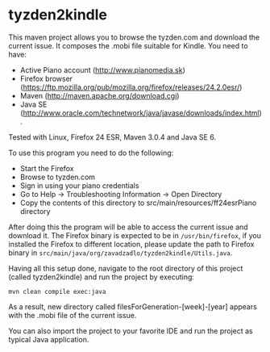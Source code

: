 tyzden2kindle
=============

This maven project allows you to browse the tyzden.com and download the current issue. It composes the .mobi file suitable for Kindle. You need to have:

- Active Piano account (http://www.pianomedia.sk)
- Firefox browser (https://ftp.mozilla.org/pub/mozilla.org/firefox/releases/24.2.0esr/)
- Maven (http://maven.apache.org/download.cgi)
- Java SE (http://www.oracle.com/technetwork/java/javase/downloads/index.html).

Tested with Linux, Firefox 24 ESR, Maven 3.0.4 and Java SE 6.

To use this program you need to do the following:

- Start the Firefox
- Browse to tyzden.com
- Sign in using your piano credentials
- Go to Help -> Troubleshooting Information -> Open Directory
- Copy the contents of this directory to src/main/resources/ff24esrPiano directory

After doing this the program will be able to access the current issue and download it. The Firefox binary is expected to be in ```/usr/bin/firefox```, if you installed the Firefox to different location, please update the path to Firefox binary in ```src/main/java/org/zavadzadlo/tyzden2kindle/Utils.java```.

Having all this setup done, navigate to the root directory of this project (called tyzden2kindle) and run the project by executing:

```
mvn clean compile exec:java
```

As a result, new directory called filesForGeneration-[week]-[year] appears with the .mobi file of the current issue.

You can also import the project to your favorite IDE and run the project as typical Java application.
